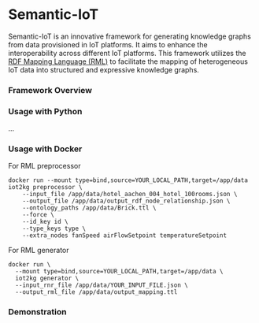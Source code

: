 # Semantic-IoT
Semantic-IoT is an innovative framework for generating knowledge graphs from data provisioned in IoT platforms.
It aims to enhance the interoperability across different IoT platforms.
This framework utilizes the [RDF Mapping Language (RML)](https://rml.io/specs/rml/) to facilitate the mapping of heterogeneous IoT data into structured and expressive knowledge graphs. 

[//]: # (TODO a brief overview of the readme)


### Framework Overview


### Usage with Python
...

### Usage with Docker
For RML preprocessor
````shell
docker run --mount type=bind,source=YOUR_LOCAL_PATH,target=/app/data iot2kg preprocessor \
    --input_file /app/data/hotel_aachen_004_hotel_100rooms.json \
    --output_file /app/data/output_rdf_node_relationship.json \
    --ontology_paths /app/data/Brick.ttl \
    --force \
    --id_key id \
    --type_keys type \
    --extra_nodes fanSpeed airFlowSetpoint temperatureSetpoint
````

For RML generator
````shell
docker run \
  --mount type=bind,source=YOUR_LOCAL_PATH,target=/app/data \
  iot2kg generator \
  --input_rnr_file /app/data/YOUR_INPUT_FILE.json \
  --output_rml_file /app/data/output_mapping.ttl
````

### Demonstration


